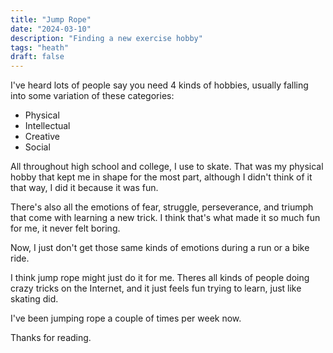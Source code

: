 ```yaml
---
title: "Jump Rope"
date: "2024-03-10"
description: "Finding a new exercise hobby"
tags: "heath"
draft: false
---
```


I've heard lots of people say you need 4 kinds of hobbies, usually falling into some variation of these categories:

- Physical
- Intellectual
- Creative
- Social

All throughout high school and college, I use to skate. That was my physical hobby that kept me in shape for the most part, although I didn't think of it that way, I did it because it was fun.

There's also all the emotions of fear, struggle, perseverance, and triumph that come with learning a new trick. I think that's what made it so much fun for me, it never felt boring.

Now, I just don't get those same kinds of emotions during a run or a bike ride.

I think jump rope might just do it for me. Theres all kinds of people doing crazy tricks on the Internet, and it just feels fun trying to learn, just like skating did.

I've been jumping rope a couple of times per week now.

Thanks for reading.
